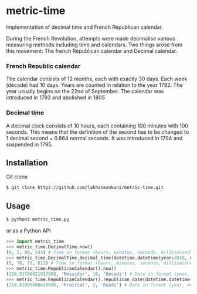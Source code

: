 # metric-time
Implementation of decimal time and French Republican calendar.

During the French Revolution, attempts were made decimalise various measuring methods including time and calendars. Two things arose from this movement: The french Republican calendar and Decimal calendar.

### French Republic calendar
The calendar consists of 12 months, each with exactly 30 days. Each week (décade) had 10 days. Years are counted in relation to the year 1792. The year usually begins on the 22nd of September. The calendar was introduced in 1793 and abolished in 1805

### Decimal time
A decimal clock consists of 10 hours, each containing 100 minutes with 100 seconds. This means that the definition of the second has to be changed to 1 decimal second = 0.864 normal seconds. It was introduced in 1794 and suspended in 1795.

## Installation
Git clone
```bash
$ git clone https://github.com/lakhanmankani/metric-time.git
```

## Usage
```bash
$ python3 metric_time.py
```
or as a Python API
```python
>>> import metric_time
>>> metric_time.DecimalTime.now()
(8, 2, 88, 543) # Time in format (hours, minutes, seconds, milliseconds)
>>> metric_time.DecimalTime.decimal_time(datetime.datetime(year=2018, month=6, day=28, hour=13, minute=50, second=30))
(5, 76, 73, 611) # Time in format (hours, minutes, seconds, milliseconds)
>>> metric_time.RepublicanCalendar().now()
(226.91780821917808, 'Messidor', 10, 'Décadi') # Date in format (year, month, date, day)
>>> metric_time.RepublicanCalendar().republican_date(datetime.datetime(year=2020, month=5, day=20, tzinfo=pytz.reference.LocalTimezone()))
(228.81095890410958, 'Prairial', 2, 'Duodi') # Date in format (year, month, date, day)
```
